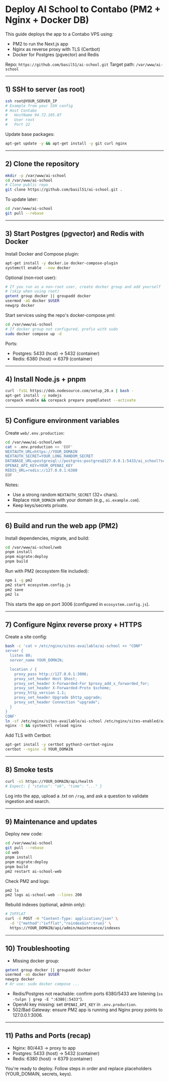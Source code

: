 # Deploy AI School to Contabo (PM2 + Nginx + Docker DB)

This guide deploys the app to a Contabo VPS using:
- PM2 to run the Next.js app
- Nginx as reverse proxy with TLS (Certbot)
- Docker for Postgres (pgvector) and Redis

Repo: `https://github.com/basil51/ai-school.git`
Target path: `/var/www/ai-school`

---

## 1) SSH to server (as root)
```bash
ssh root@YOUR_SERVER_IP
# Example from your SSH config
# Host Contabo
#   HostName 94.72.105.87
#   User root
#   Port 22
```

Update base packages:
```bash
apt-get update -y && apt-get install -y git curl nginx
```

---

## 2) Clone the repository
```bash
mkdir -p /var/www/ai-school
cd /var/www/ai-school
# Clone public repo
git clone https://github.com/basil51/ai-school.git .
```

To update later:
```bash
cd /var/www/ai-school
git pull --rebase
```

---

## 3) Start Postgres (pgvector) and Redis with Docker
Install Docker and Compose plugin:
```bash
apt-get install -y docker.io docker-compose-plugin
systemctl enable --now docker
```

Optional (non‑root user):
```bash
# If you run as a non-root user, create docker group and add yourself
# (skip when using root)
getent group docker || groupadd docker
usermod -aG docker $USER
newgrp docker
```

Start services using the repo's docker-compose.yml:
```bash
cd /var/www/ai-school
# If docker group not configured, prefix with sudo
sudo docker compose up -d
```

Ports:
- Postgres: 5433 (host) → 5432 (container)
- Redis:    6380 (host) → 6379 (container)

---

## 4) Install Node.js + pnpm
```bash
curl -fsSL https://deb.nodesource.com/setup_20.x | bash -
apt-get install -y nodejs
corepack enable && corepack prepare pnpm@latest --activate
```

---

## 5) Configure environment variables
Create `web/.env.production`:
```bash
cd /var/www/ai-school/web
cat > .env.production << 'EOF'
NEXTAUTH_URL=https://YOUR_DOMAIN
NEXTAUTH_SECRET=YOUR_LONG_RANDOM_SECRET
DATABASE_URL=postgresql://postgres:postgres@127.0.0.1:5433/ai_school?schema=public
OPENAI_API_KEY=YOUR_OPENAI_KEY
REDIS_URL=redis://127.0.0.1:6380
EOF
```

Notes:
- Use a strong random `NEXTAUTH_SECRET` (32+ chars).
- Replace `YOUR_DOMAIN` with your domain (e.g., `ai.example.com`).
- Keep keys/secrets private.

---

## 6) Build and run the web app (PM2)
Install dependencies, migrate, and build:
```bash
cd /var/www/ai-school/web
pnpm install
pnpm migrate:deploy
pnpm build
```

Run with PM2 (ecosystem file included):
```bash
npm i -g pm2
pm2 start ecosystem.config.js
pm2 save
pm2 ls
```

This starts the app on port 3006 (configured in `ecosystem.config.js`).

---

## 7) Configure Nginx reverse proxy + HTTPS
Create a site config:
```bash
bash -c 'cat > /etc/nginx/sites-available/ai-school << "CONF" 
server {
  listen 80;
  server_name YOUR_DOMAIN;

  location / {
    proxy_pass http://127.0.0.1:3006;
    proxy_set_header Host $host;
    proxy_set_header X-Forwarded-For $proxy_add_x_forwarded_for;
    proxy_set_header X-Forwarded-Proto $scheme;
    proxy_http_version 1.1;
    proxy_set_header Upgrade $http_upgrade;
    proxy_set_header Connection "upgrade";
  }
}
CONF'
ln -sf /etc/nginx/sites-available/ai-school /etc/nginx/sites-enabled/ai-school
nginx -t && systemctl reload nginx
```

Add TLS with Certbot:
```bash
apt-get install -y certbot python3-certbot-nginx
certbot --nginx -d YOUR_DOMAIN
```

---

## 8) Smoke tests
```bash
curl -sS https://YOUR_DOMAIN/api/health
# Expect: { "status": "ok", "time": "..." }
```

Log into the app, upload a .txt on `/rag`, and ask a question to validate ingestion and search.

---

## 9) Maintenance and updates
Deploy new code:
```bash
cd /var/www/ai-school
git pull --rebase
cd web
pnpm install
pnpm migrate:deploy
pnpm build
pm2 restart ai-school-web
```

Check PM2 and logs:
```bash
pm2 ls
pm2 logs ai-school-web --lines 200
```

Rebuild indexes (optional, admin only):
```bash
# IVFFLAT
curl -X POST -H "Content-Type: application/json" \
  -d '{"method":"ivfflat","reindexGin":true}' \
  https://YOUR_DOMAIN/api/admin/maintenance/indexes
```

---

## 10) Troubleshooting
- Missing docker group:
```bash
getent group docker || groupadd docker
usermod -aG docker $USER
newgrp docker
# Or use: sudo docker compose ...
```
- Redis/Postgres not reachable: confirm ports 6380/5433 are listening (`ss -tulpn | grep -E ":6380|:5433"`).
- OpenAI key missing: set `OPENAI_API_KEY` in `.env.production`.
- 502/Bad Gateway: ensure PM2 app is running and Nginx proxy points to 127.0.0.1:3006.

---

## 11) Paths and Ports (recap)
- Nginx: 80/443 → proxy to app
- Postgres: 5433 (host) → 5432 (container)
- Redis: 6380 (host) → 6379 (container)

You're ready to deploy. Follow steps in order and replace placeholders (YOUR_DOMAIN, secrets, keys).
